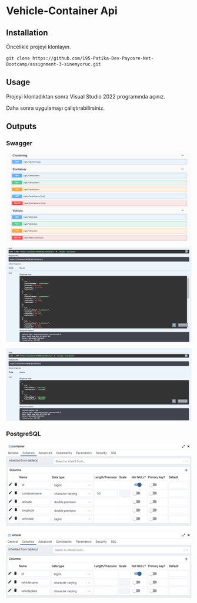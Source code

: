 # Vehicle-Container Api


## Installation
Öncelikle projeyi klonlayın.

```
git clone https://github.com/195-Patika-Dev-Paycore-Net-Bootcamp/assignment-3-sinemyoruc.git
```

## Usage
Projeyi klonladıktan sonra Visual Studio 2022 programında açınız.

Daha sonra uygulamayı çalıştırabilirsiniz.


## Outputs

### Swagger
![](/Screenshots/swagger.png)

![](/Screenshots/get1.png)

![](/Screenshots/get-vehicle.png)


### PostgreSQL
![](/Screenshots/container-psql.png)

![](/Screenshots/vehicle-psql.png)
